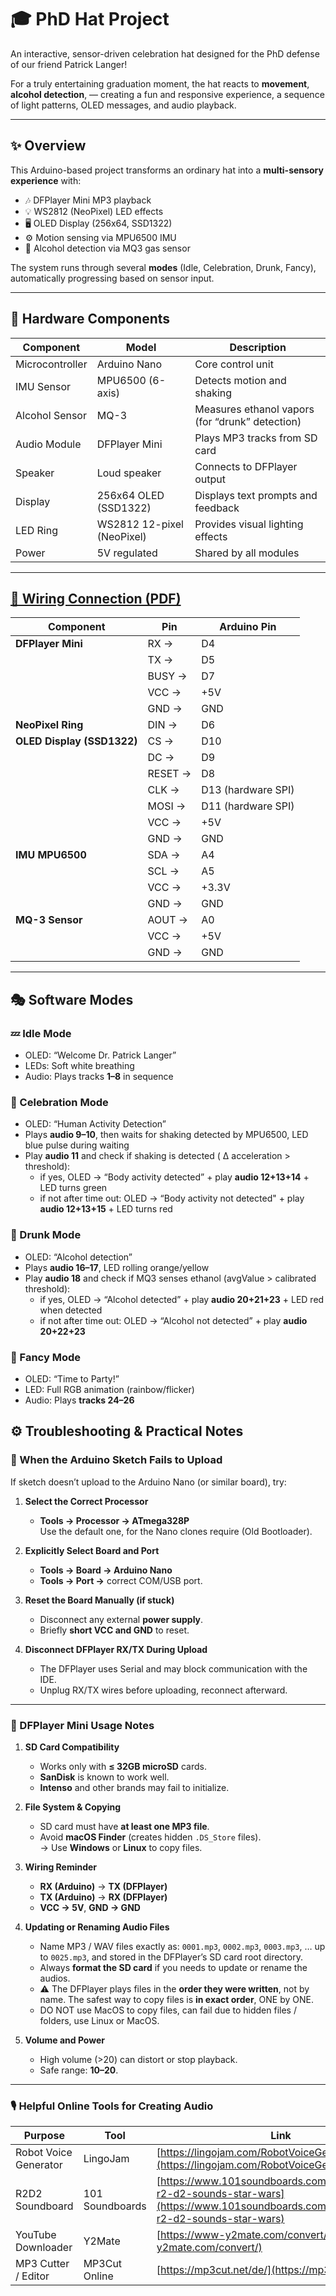 # 🎓 PhD Hat Project 
An interactive, sensor-driven celebration hat designed for the PhD defense of our friend Patrick Langer!

For a truly entertaining graduation moment, the hat reacts to **movement**, **alcohol detection**, — creating a fun and responsive experience, a sequence of light patterns, OLED messages, and audio playback.

---

## ✨ Overview

This Arduino-based project transforms an ordinary hat into a **multi-sensory experience** with:
- 🎶 DFPlayer Mini MP3 playback  
- 💡 WS2812 (NeoPixel) LED effects  
- 🖥️ OLED Display (256x64, SSD1322)  
- ⚙️ Motion sensing via MPU6500 IMU  
- 🍷 Alcohol detection via MQ3 gas sensor  

The system runs through several **modes** (Idle, Celebration, Drunk, Fancy), automatically progressing based on sensor input.

---

## 🧩 Hardware Components

| Component | Model | Description |
|------------|--------|-------------|
| Microcontroller | Arduino Nano | Core control unit |
| IMU Sensor | MPU6500 (6-axis) | Detects motion and shaking |
| Alcohol Sensor | MQ-3 | Measures ethanol vapors (for “drunk” detection) |
| Audio Module | DFPlayer Mini | Plays MP3 tracks from SD card |
| Speaker | Loud speaker | Connects to DFPlayer output |
| Display | 256x64 OLED (SSD1322) | Displays text prompts and feedback |
| LED Ring | WS2812 12-pixel (NeoPixel) | Provides visual lighting effects |
| Power | 5V regulated | Shared by all modules |

---

## [📄 Wiring Connection (PDF)](Wiring.pdf)

| Component | Pin | Arduino Pin |
|------------|-----|--------------|
| **DFPlayer Mini** | RX → | D4 |
| | TX → | D5 |
| | BUSY → | D7 |
| | VCC → | +5V |
| | GND → | GND |
| **NeoPixel Ring** | DIN → | D6 |
| **OLED Display (SSD1322)** | CS → | D10 |
| | DC → | D9 |
| | RESET → | D8 |
| | CLK → | D13 (hardware SPI) |
| | MOSI → | D11 (hardware SPI) |
| | VCC → | +5V |
| | GND → | GND |
| **IMU MPU6500** | SDA → | A4 |
| | SCL → | A5 |
| | VCC → | +3.3V |
| | GND → | GND |
| **MQ-3 Sensor** | AOUT → | A0 |
| | VCC → | +5V |
| | GND → | GND |

---

## 🎭 Software Modes

### 💤 Idle Mode
- OLED: “Welcome Dr. Patrick Langer”
- LEDs: Soft white breathing
- Audio: Plays tracks **1–8** in sequence

### 💃 Celebration Mode
- OLED: “Human Activity Detection”
- Plays **audio 9–10**, then waits for shaking detected by MPU6500, LED blue pulse during waiting
- Play **audio 11** and check if shaking is detected ( Δ acceleration > threshold):
  - if yes, OLED → “Body activity detected” + play **audio 12+13+14** + LED turns green
  - if not after time out: OLED → “Body activity not detected" + play **audio 12+13+15** + LED turns red

### 🍷 Drunk Mode
- OLED: “Alcohol detection”
- Plays **audio 16–17**, LED rolling orange/yellow
- Play **audio 18** and check if MQ3 senses ethanol (avgValue > calibrated threshold):
  - if yes, OLED → “Alcohol detected” + play **audio 20+21+23** + LED red when detected
  - if not after time out: OLED → “Alcohol not detected” + play **audio 20+22+23**

### 🎉 Fancy Mode
- OLED: “Time to Party!”
- LED: Full RGB animation (rainbow/flicker)
- Audio: Plays **tracks 24–26**

## ⚙️ Troubleshooting & Practical Notes

### 🧩 When the Arduino Sketch Fails to Upload

If sketch doesn’t upload to the Arduino Nano (or similar board), try:

1. **Select the Correct Processor**  
   - **Tools → Processor → ATmega328P**  
     Use the default one, for the Nano clones require (Old Bootloader).

2. **Explicitly Select Board and Port**  
   - **Tools → Board → Arduino Nano**  
   - **Tools → Port →** correct COM/USB port.

3. **Reset the Board Manually (if stuck)**  
   - Disconnect any external **power supply**.  
   - Briefly **short VCC and GND** to reset.  

4. **Disconnect DFPlayer RX/TX During Upload**  
   - The DFPlayer uses Serial and may block communication with the IDE.  
   - Unplug RX/TX wires before uploading, reconnect afterward.

---

### 🎵 DFPlayer Mini Usage Notes
1. **SD Card Compatibility**  
   - Works only with **≤ 32GB microSD** cards.  
   - **SanDisk** is known to work well.  
   - **Intenso** and other brands may fail to initialize.

2. **File System & Copying**  
   - SD card must have **at least one MP3 file**.  
   - Avoid **macOS Finder** (creates hidden `.DS_Store` files).  
     → Use **Windows** or **Linux** to copy files.

3. **Wiring Reminder**  
   - **RX (Arduino)** → **TX (DFPlayer)**  
   - **TX (Arduino)** → **RX (DFPlayer)**  
   - **VCC → 5V**, **GND → GND**

4. **Updating or Renaming Audio Files**  
   - Name MP3 / WAV files exactly as: `0001.mp3`, `0002.mp3`, `0003.mp3`, … up to `0025.mp3`, and stored in the DFPlayer’s SD card root directory.
   - Always **format the SD card** if you needs to update or rename the audios.  
   - ⚠️ The DFPlayer plays files in the **order they were written**, not by name. The safest way to copy files is **in exact order**, ONE by ONE.  
   - DO NOT use MacOS to copy files, can fail due to hidden files / folders, use Linux or MacOS.

5. **Volume and Power**  
   - High volume (>20) can distort or stop playback.  
   - Safe range: **10–20**.

---

### 🎙️ Helpful Online Tools for Creating Audio

| Purpose | Tool | Link |
|----------|------|------|
| Robot Voice Generator | LingoJam | [https://lingojam.com/RobotVoiceGenerator](https://lingojam.com/RobotVoiceGenerator) |
| R2D2 Soundboard | 101 Soundboards | [https://www.101soundboards.com/boards/10634-r2-d2-sounds-star-wars](https://www.101soundboards.com/boards/10634-r2-d2-sounds-star-wars) |
| YouTube Downloader | Y2Mate | [https://www-y2mate.com/convert/](https://www-y2mate.com/convert/) |
| MP3 Cutter / Editor | MP3Cut Online | [https://mp3cut.net/de/](https://mp3cut.net/de/) |

